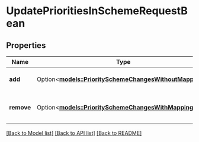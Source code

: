# UpdatePrioritiesInSchemeRequestBean

## Properties

Name | Type | Description | Notes
------------ | ------------- | ------------- | -------------
**add** | Option<[**models::PrioritySchemeChangesWithoutMappings**](PrioritySchemeChangesWithoutMappings.md)> | Priorities to add to a scheme | [optional]
**remove** | Option<[**models::PrioritySchemeChangesWithMappings**](PrioritySchemeChangesWithMappings.md)> | Priorities to remove from a scheme | [optional]

[[Back to Model list]](../README.md#documentation-for-models) [[Back to API list]](../README.md#documentation-for-api-endpoints) [[Back to README]](../README.md)


